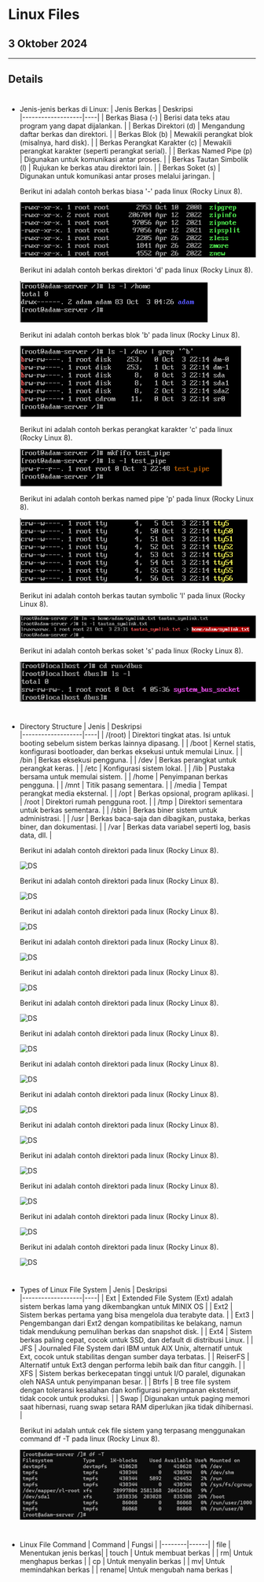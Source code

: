 # Linux Files

## 3 Oktober 2024

---

## Details

#
- Jenis-jenis berkas di Linux:
    | Jenis Berkas      | Deskripsi    
    |-------------------|----|
    | Berkas Biasa (-)   | Berisi data teks atau program yang dapat dijalankan.        |
    | Berkas Direktori (d) | Mengandung daftar berkas dan direktori.                     |
    | Berkas Blok (b)    | Mewakili perangkat blok (misalnya, hard disk).              |
    | Berkas Perangkat Karakter (c) | Mewakili perangkat karakter (seperti perangkat serial).  |
    | Berkas Named Pipe (p) | Digunakan untuk komunikasi antar proses.                |
    | Berkas Tautan Simbolik (l) | Rujukan ke berkas atau direktori lain.                |
    | Berkas Soket (s)   | Digunakan untuk komunikasi antar proses melalui jaringan.   |

    Berikut ini adalah contoh berkas biasa '-' pada linux (Rocky Linux 8).

    ![berkas](https://github.com/adampnggwa/BELAJAR-YAVA247/blob/main/Image/command%20linux/berkas1.png)

    Berikut ini adalah contoh berkas direktori 'd' pada linux (Rocky Linux 8).

    ![berkas](https://github.com/adampnggwa/BELAJAR-YAVA247/blob/main/Image/command%20linux/berkas2.png)

    Berikut ini adalah contoh berkas blok 'b' pada linux (Rocky Linux 8).

    ![berkas](https://github.com/adampnggwa/BELAJAR-YAVA247/blob/main/Image/command%20linux/berkas3.png)

    Berikut ini adalah contoh berkas perangkat karakter 'c' pada linux (Rocky Linux 8).

    ![berkas](https://github.com/adampnggwa/BELAJAR-YAVA247/blob/main/Image/command%20linux/berkas4.png)

    Berikut ini adalah contoh berkas named pipe 'p' pada linux (Rocky Linux 8).

    ![berkas](https://github.com/adampnggwa/BELAJAR-YAVA247/blob/main/Image/command%20linux/berkas4,5.png)

    Berikut ini adalah contoh berkas tautan symbolic 'l' pada linux (Rocky Linux 8).

    ![berkas](https://github.com/adampnggwa/BELAJAR-YAVA247/blob/main/Image/command%20linux/berkas5.png)

    Berikut ini adalah contoh berkas soket 's' pada linux (Rocky Linux 8).

    ![berkas](https://github.com/adampnggwa/BELAJAR-YAVA247/blob/main/Image/command%20linux/berkas6.png)

#
- Directory Structure
    | Jenis       | Deskripsi    
    |-------------------|----|
    | /(root) | Direktori tingkat atas. Isi untuk booting sebelum sistem berkas lainnya dipasang. |
    | /boot | Kernel statis, konfigurasi bootloader, dan berkas eksekusi untuk memulai Linux. |
    | /bin | Berkas eksekusi pengguna. |
    | /dev | Berkas perangkat untuk perangkat keras. |
    | /etc | Konfigurasi sistem lokal. |
    | /lib | Pustaka bersama untuk memulai sistem. |
    | /home | Penyimpanan berkas pengguna. |
    | /mnt | Titik pasang sementara. |
    | /media | Tempat perangkat media eksternal. |
    | /opt | Berkas opsional, program aplikasi. |
    | /root | Direktori rumah pengguna root. |
    | /tmp | Direktori sementara untuk berkas sementara. |
    | /sbin | Berkas biner sistem untuk administrasi. |
    | /usr | Berkas baca-saja dan dibagikan, pustaka, berkas biner, dan dokumentasi. |
    | /var | Berkas data variabel seperti log, basis data, dll. |

    Berikut ini adalah contoh direktori pada linux (Rocky Linux 8).

    ![DS](https://github.com/adampnggwa/BELAJAR-YAVA247/blob/main/Image/command%20linux/file.png)

    Berikut ini adalah contoh direktori pada linux (Rocky Linux 8).

    ![DS](https://github.com/adampnggwa/BELAJAR-YAVA247/blob/main/Image/command%20linux/file.png)

    Berikut ini adalah contoh direktori pada linux (Rocky Linux 8).

    ![DS](https://github.com/adampnggwa/BELAJAR-YAVA247/blob/main/Image/command%20linux/file.png)

    Berikut ini adalah contoh direktori pada linux (Rocky Linux 8).

    ![DS](https://github.com/adampnggwa/BELAJAR-YAVA247/blob/main/Image/command%20linux/file.png)

    Berikut ini adalah contoh direktori pada linux (Rocky Linux 8).

    ![DS](https://github.com/adampnggwa/BELAJAR-YAVA247/blob/main/Image/command%20linux/file.png)

    Berikut ini adalah contoh direktori pada linux (Rocky Linux 8).

    ![DS](https://github.com/adampnggwa/BELAJAR-YAVA247/blob/main/Image/command%20linux/file.png)

    Berikut ini adalah contoh direktori pada linux (Rocky Linux 8).

    ![DS](https://github.com/adampnggwa/BELAJAR-YAVA247/blob/main/Image/command%20linux/file.png)

    Berikut ini adalah contoh direktori pada linux (Rocky Linux 8).

    ![DS](https://github.com/adampnggwa/BELAJAR-YAVA247/blob/main/Image/command%20linux/file.png)

    Berikut ini adalah contoh direktori pada linux (Rocky Linux 8).

    ![DS](https://github.com/adampnggwa/BELAJAR-YAVA247/blob/main/Image/command%20linux/file.png)

    Berikut ini adalah contoh direktori pada linux (Rocky Linux 8).

    ![DS](https://github.com/adampnggwa/BELAJAR-YAVA247/blob/main/Image/command%20linux/file.png)

    Berikut ini adalah contoh direktori pada linux (Rocky Linux 8).

    ![DS](https://github.com/adampnggwa/BELAJAR-YAVA247/blob/main/Image/command%20linux/file.png)

    Berikut ini adalah contoh direktori pada linux (Rocky Linux 8).

    ![DS](https://github.com/adampnggwa/BELAJAR-YAVA247/blob/main/Image/command%20linux/file.png)

    Berikut ini adalah contoh direktori pada linux (Rocky Linux 8).

    ![DS](https://github.com/adampnggwa/BELAJAR-YAVA247/blob/main/Image/command%20linux/file.png)

    Berikut ini adalah contoh direktori pada linux (Rocky Linux 8).

    ![DS](https://github.com/adampnggwa/BELAJAR-YAVA247/blob/main/Image/command%20linux/file.png)

#
- Types of Linux File System
    | Jenis       | Deskripsi    
    |-------------------|----|
    | Ext | Extended File System (Ext) adalah sistem berkas lama yang dikembangkan untuk MINIX OS |
    | Ext2 | Sistem berkas pertama yang bisa mengelola dua terabyte data. |
    | Ext3 | Pengembangan dari Ext2 dengan kompatibilitas ke belakang, namun tidak mendukung pemulihan berkas dan snapshot disk. |
    | Ext4 | Sistem berkas paling cepat, cocok untuk SSD, dan default di distribusi Linux. |
    | JFS | Journaled File System dari IBM untuk AIX Unix, alternatif untuk Ext, cocok untuk stabilitas dengan sumber daya terbatas. |
    | ReiserFS | Alternatif untuk Ext3 dengan performa lebih baik dan fitur canggih. |
    | XFS | Sistem berkas berkecepatan tinggi untuk I/O paralel, digunakan oleh NASA untuk penyimpanan besar. |
    | Btrfs | B tree file system dengan toleransi kesalahan dan konfigurasi penyimpanan ekstensif, tidak cocok untuk produksi. |
    | Swap | Digunakan untuk paging memori saat hibernasi, ruang swap setara RAM diperlukan jika tidak dihibernasi. |

    Berikut ini adalah untuk cek file sistem yang terpasang menggunakan command df -T pada linux (Rocky Linux 8).

    ![berkas](https://github.com/adampnggwa/BELAJAR-YAVA247/blob/main/Image/command%20linux/fs1.png)


#
- Linux File Command
    | Command   | Fungsi |
    |--------|------|
    | file | Menentukan jenis berkas|
    |   touch  |  Untuk membuat berkas |
    | rm|   Untuk menghapus berkas |
    | cp |  Untuk menyalin berkas |
    | mv|   Untuk memindahkan berkas |
    | rename|   Untuk mengubah nama berkas |

